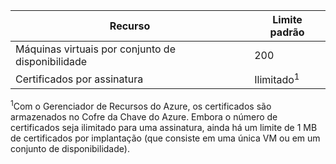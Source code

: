 | Recurso | Limite padrão |
| --- | --- |
| Máquinas virtuais por conjunto de disponibilidade | 200 |
| Certificados por assinatura |Ilimitado<sup>1</sup> |

<sup>1</sup>Com o Gerenciador de Recursos do Azure, os certificados são armazenados no Cofre da Chave do Azure. Embora o número de certificados seja ilimitado para uma assinatura, ainda há um limite de 1 MB de certificados por implantação (que consiste em uma única VM ou em um conjunto de disponibilidade).

